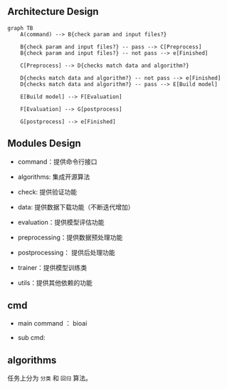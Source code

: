 ## Architecture Design

```mermaid
graph TB
    A(command) --> B{check param and input files?}
    
    B{check param and input files?} -- pass --> C[Preprocess]
    B{check param and input files?} -- not pass --> e[Finished]

    C[Preprocess] --> D{checks match data and algorithm?} 

    D{checks match data and algorithm?} -- not pass --> e[Finished]
    D{checks match data and algorithm?} -- pass --> E[Build model]

    E[Build model] --> F[Evaluation]

    F[Evaluation] --> G[postprocess]

    G[postprocess] --> e[Finished]
```


## Modules Design

- command：提供命令行接口

- algorithms: 集成开源算法

- check: 提供验证功能

- data: 提供数据下载功能（不断迭代增加）

- evaluation：提供模型评估功能

- preprocessing：提供数据预处理功能

- postprocessing： 提供后处理功能

- trainer：提供模型训练类

- utils：提供其他依赖的功能


## cmd 

- main command ： bioai

- sub cmd: 


## algorithms

任务上分为 `分类` 和 `回归` 算法。


